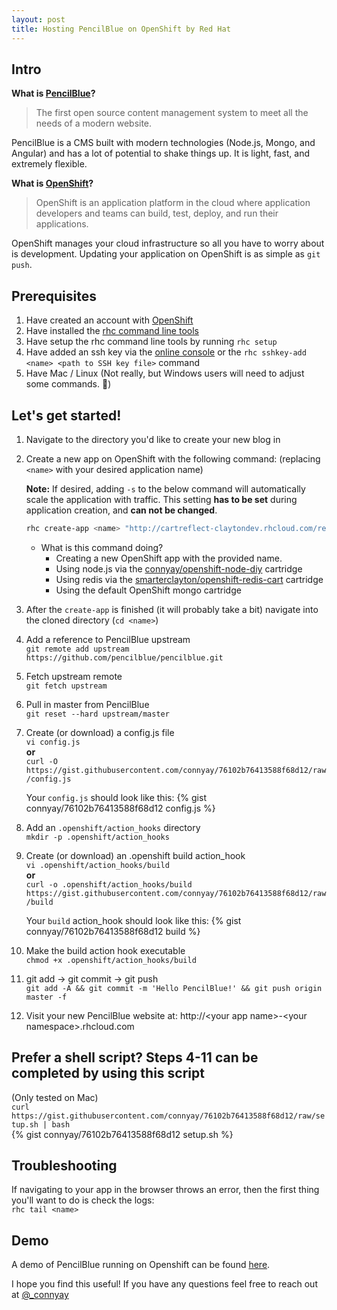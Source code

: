 ```yaml
---
layout: post
title: Hosting PencilBlue on OpenShift by Red Hat
---
```


## Intro
**What is [PencilBlue](https://pencilblue.org)?**  
> The first open source content management system to meet all the needs of a modern website.

PencilBlue is a CMS built with modern technologies (Node.js, Mongo, and Angular) and has a lot of potential to shake things up. It is light, fast, and extremely flexible.

**What is [OpenShift]((https://www.openshift.com/))?**  
> OpenShift is an application platform in the cloud where application developers and teams can build, test, deploy, and run their applications.

OpenShift manages your cloud infrastructure so all you have to worry about is development. Updating your application on OpenShift is as simple as `git push`.

## Prerequisites
1. Have created an account with [OpenShift](https://www.openshift.com/app/account/new)
2. Have installed the [rhc command line tools](https://developers.openshift.com/en/getting-started-client-tools.html)
3. Have setup the rhc command line tools by running `rhc setup`
4. Have added an ssh key via the [online console](https://openshift.redhat.com/app/console/settings) or the `rhc sshkey-add <name> <path to SSH key file>` command
5. Have Mac / Linux (Not really, but Windows users will need to adjust some commands. :grimacing:)


## Let's get started!
1. Navigate to the directory you'd like to create your new blog in
2. Create a new app on OpenShift with the following command: (replacing `<name>` with your desired application name)

    **Note:** If desired, adding `-s` to the below command will automatically scale the application with traffic. This setting **has to be set** during application creation, and **can not be changed**.

    ```bash
    rhc create-app <name> "http://cartreflect-claytondev.rhcloud.com/reflect?github=connyay/openshift-node-diy" "http://cartreflect-claytondev.rhcloud.com/reflect?github=smarterclayton/openshift-redis-cart" mongodb-2.4
    ```
    - What is this command doing?
        - Creating a new OpenShift app with the provided name.
        - Using node.js via the [connyay/openshift-node-diy](https://github.com/connyay/openshift-node-diy) cartridge
        - Using redis via the [smarterclayton/openshift-redis-cart](https://github.com/smarterclayton/openshift-redis-cart) cartridge
        - Using the default OpenShift mongo cartridge
  
3. After the `create-app` is finished (it will probably take a bit) navigate into the cloned directory (`cd <name>`)
4. Add a reference to PencilBlue upstream  
    `git remote add upstream https://github.com/pencilblue/pencilblue.git`
5. Fetch upstream remote  
    `git fetch upstream`
6. Pull in master from PencilBlue  
    `git reset --hard upstream/master`
7. Create (or download) a config.js file  
    `vi config.js`  
    **or**  
    `curl -O https://gist.githubusercontent.com/connyay/76102b76413588f68d12/raw/config.js`

    Your `config.js` should look like this: 
    {% gist connyay/76102b76413588f68d12 config.js %}
8. Add an `.openshift/action_hooks` directory  
    `mkdir -p .openshift/action_hooks`
9. Create (or download) an .openshift build action\_hook  
    `vi .openshift/action_hooks/build`  
    **or**  
    `curl -o .openshift/action_hooks/build https://gist.githubusercontent.com/connyay/76102b76413588f68d12/raw/build`

    Your `build` action_hook should look like this: 
    {% gist connyay/76102b76413588f68d12 build %}
10. Make the build action hook executable  
    `chmod +x .openshift/action_hooks/build`
11. git add -> git commit -> git push  
    `git add -A && git commit -m 'Hello PencilBlue!' && git push origin master -f`
12. Visit your new PencilBlue website at: ht<span>tp://</span>&lt;your app name&gt;-&lt;your namespace&gt;.rhcloud.com


## Prefer a shell script? Steps 4-11 can be completed by using this script
(Only tested on Mac)  
`curl https://gist.githubusercontent.com/connyay/76102b76413588f68d12/raw/setup.sh | bash`  
{% gist connyay/76102b76413588f68d12 setup.sh %}

## Troubleshooting
If navigating to your app in the browser throws an error, then the first thing you'll want to do is check the logs:  
`rhc tail <name>`

## Demo
A demo of PencilBlue running on Openshift can be found [here](https://pencilblue-connyay.rhcloud.com/article/hello-openshift).


I hope you find this useful! If you have any questions feel free to reach out at [@_connyay](https://twitter.com/_connyay)
